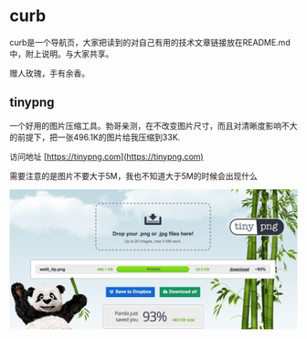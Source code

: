 # curb
curb是一个导航页，大家把读到的对自己有用的技术文章链接放在README.md中，附上说明。与大家共享。

赠人玫瑰，手有余香。


## tinypng
一个好用的图片压缩工具。勃哥亲测，在不改变图片尺寸，而且对清晰度影响不大的前提下，把一张496.1K的图片给我压缩到33K.

访问地址 [https://tinypng.com](https://tinypng.com)

需要注意的是图片不要大于5M，我也不知道大于5M的时候会出现什么

![image](./images/tinypng1.png)
